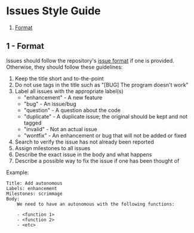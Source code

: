 # Issues Style Guide

1. [Format](#1---format)

## 1 - Format

Issues should follow the repository's
[issue format](https://github.com/blog/2111-issue-and-pull-request-templates) if
one is provided. Otherwise, they should follow these guidelines:

1. Keep the title short and to-the-point
1. Do not use tags in the title such as "[BUG] The program doesn't work"
1. Label all issues with the appropriate label(s)
	- "enhancement" - A new feature
	- "bug" - An issue/bug
	- "question" - A question about the code
	- "duplicate" - A duplicate issue; the original should be kept and not
	tagged
	- "invalid" - Not an actual issue
	- "wontfix" - An enhancement or bug that will not be added or fixed
1. Search to verify the issue has not already been reported
1. Assign milestones to all issues
1. Describe the exact issue in the body and what happens
1. Describe a possible way to fix the issue if one has been thought of

Example:

```
Title: Add autonomous
Labels: enhancement
Milestones: scrimmage
Body:
	We need to have an autonomous with the following functions:

	- <function 1>
	- <function 2>
	- <etc>
```
